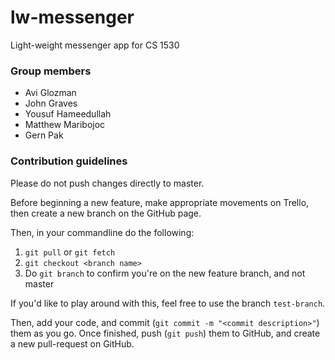 # lw-messenger
Light-weight messenger app for CS 1530

### Group members
+ Avi Glozman
+ John Graves
+ Yousuf Hameedullah
+ Matthew Maribojoc
+ Gern Pak

### Contribution guidelines

Please do not push changes directly to master.

Before beginning a new feature, make appropriate movements on Trello, then create a new branch on the GitHub page.

Then, in your commandline do the following:
1. `git pull` or `git fetch`
2. `git checkout <branch name>`
3. Do `git branch` to confirm you're on the new feature branch, and not master

If you'd like to play around with this, feel free to use the branch `test-branch`.

Then, add your code, and commit (`git commit -m "<commit description>"`) them as you go. Once finished, push (`git push`) them to GitHub, and create a new pull-request on GitHub.

